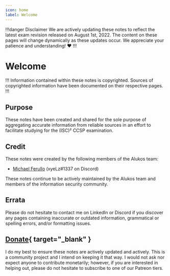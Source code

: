 ```yaml
---
icon: home
label: Welcome
---
```


!!!danger Disclaimer
We are actively updating these notes to reflect the latest exam revision released on August 1st, 2022. The content on these pages will change dynamically as these updates occur. We appreciate your patience and understanding! :heart:
!!!

# Welcome

!!!
Information contained within these notes is copyrighted. Sources of copyrighted information have been documented on their respective pages.
!!!

## Purpose

These notes have been created and shared for the sole purpose of aggregating accurate information from reliable sources in an effort to facilitate studying for the (ISC)² CCSP examination.

## Credit

These notes were created by the following members of the Alukos team:

- [Michael Ferullo](https://linkedin.com/mjferullo) (xyeLz#1337 on Discord)

These notes continue to be actively maintained by the Alukos team and members of the information security community.

## Errata

Please do not hesitate to contact me on LinkedIn or Discord if you discover any pages containing inaccurate or outdated information, grammatical or spelling errors, and/or formatting issues.

## [Donate](https://patreon.com/alukos){ target="_blank" }

I do my best to ensure these notes are actively updated and actively. This is a community project and I intend on keeping it that way. I would not ask nor expect anyone to contribute monetarily; however, if you are interested in helping out, please do not hesitate to subscribe to one of our Patreon tiers.